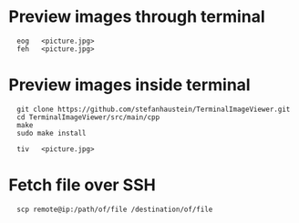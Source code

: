 # Preview images through terminal
      eog   <picture.jpg>
      feh   <picture.jpg>

# Preview images inside terminal
      git clone https://github.com/stefanhaustein/TerminalImageViewer.git
      cd TerminalImageViewer/src/main/cpp
      make
      sudo make install
      
      tiv   <picture.jpg>

# Fetch file over SSH 
      scp remote@ip:/path/of/file /destination/of/file
